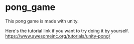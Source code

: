 # pong_game
This pong game is made with unity. 

Here's the tutorial link if you want to try doing it by yourself. https://www.awesomeinc.org/tutorials/unity-pong/
